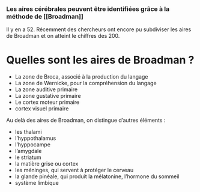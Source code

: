 ### Les aires cérébrales peuvent être identifiées grâce à la méthode de [[Broadman]]

Il y en a 52. Récemment des chercheurs ont encore pu subdiviser les aires de Broadman et on atteint le chiffres des 200.

# Quelles sont les aires de Broadman ?

- La zone de Broca, associé à la production du langage
- La zone de Wernicke, pour la compréhension du langage
- La zone auditive primaire
- La zone gustative primaire
- Le cortex moteur primaire
- cortex visuel primaire

Au delà des aires de Broadman, on distingue d’autres éléments :

- les thalami
- l’hyppothalamus
- l’hyppocampe
- l’amygdale
- le striatum
- la matière grise ou cortex
- les méninges, qui servent à protéger le cerveau
- la glande pinéale, qui produit la mélatonine, l’hormone du sommeil
- système limbique

